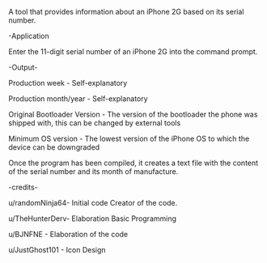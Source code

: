 A tool that provides information about an iPhone 2G based on its serial number.

-Application

Enter the 11-digit serial number of an iPhone 2G into the command prompt.

-Output-

Production week - Self-explanatory

Production month/year - Self-explanatory

Original Bootloader Version - The version of the bootloader the phone was shipped with, this can be changed by external tools

Minimum OS version - The lowest version of the iPhone OS to which the device can be downgraded

Once the program has been compiled, it creates a text file with the content of the serial number and its month of manufacture.

-credits-


u/randomNinja64- Initial code Creator of the code.

u/TheHunterDerv- Elaboration Basic Programming

u/BJNFNE - Elaboration of the code

u/JustGhost101 - Icon Design
